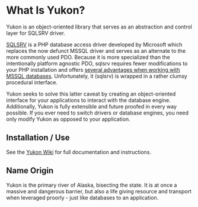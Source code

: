 # What Is Yukon?

Yukon is an object-oriented library that serves as an abstraction and control layer for SQLSRV driver. 

[SQLSRV](http://php.net/manual/en/book.sqlsrv.php) is a PHP database access driver developed by Microsoft which replaces the now defunct MSSQL driver and serves as an alternate to the more commonly used PDO. Because it is more specialized than the intentionally platform agnostic PDO, sqlsrv requires fewer modifications to your PHP installation and offers [several advantages when working with MSSQL databases](https://blogs.msdn.microsoft.com/brian_swan/2010/04/20/comparing-the-sqlsrv-and-pdo-apis/). Unfortunately, it (sqlsrv) is wrapped in a rather clumsy procedural interface.

Yukon seeks to solve this latter caveat by creating an object-oriented interface for your applications to interact with the database engine. Additionally, Yukon is fully extensible and future proofed in every way possible. If you ever need to switch drivers or database engines, you need only modify Yukon as opposed to your application.

## Installation / Use

See the [Yukon Wiki](https://github.com/DCurrent/Yukon/wiki) for full documentation and instructions.

## Name Origin

Yukon is the primary river of Alaska, bisecting the state. It is at once a  massive and dangerous barrier, but also a life giving resource and transport when leveraged proorly - just like databases to an application.
